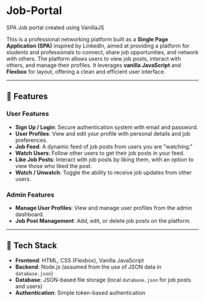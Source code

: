 # Job-Portal
SPA Job portal created using VanillaJS

This is a professional networking platform built as a **Single Page Application (SPA)** inspired by LinkedIn, aimed at providing a platform for students and professionals to connect, share job opportunities, and network with others. The platform allows users to view job posts, interact with others, and manage their profiles. It leverages **vanilla JavaScript** and **Flexbox** for layout, offering a clean and efficient user interface.

---

## 🚀 Features

### User Features
- **Sign Up / Login**: Secure authentication system with email and password.
- **User Profiles**: View and edit your profile with personal details and job preferences.
- **Job Feed**: A dynamic feed of job posts from users you are "watching."
- **Watch Users**: Follow other users to get their job posts in your feed.
- **Like Job Posts**: Interact with job posts by liking them, with an option to view those who liked the post.
- **Watch / Unwatch**: Toggle the ability to receive job updates from other users.
  
### Admin Features
- **Manage User Profiles**: View and manage user profiles from the admin dashboard.
- **Job Post Management**: Add, edit, or delete job posts on the platform.
  
---

## 🔧 Tech Stack

- **Frontend**: HTML, CSS (Flexbox), Vanilla JavaScript
- **Backend**: Node.js (assumed from the use of JSON data in `database.json`)
- **Database**: JSON-based file storage (local `database.json` for job posts and users)
- **Authentication**: Simple token-based authentication

